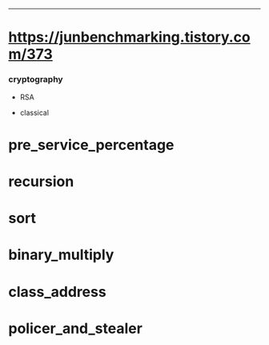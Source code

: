 #
-----------------------------------


# https://junbenchmarking.tistory.com/373

### cryptography

+ RSA

+ classical

# pre_service_percentage

# recursion

# sort

# binary_multiply

# class_address

# policer_and_stealer


